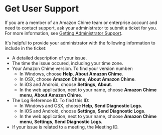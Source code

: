 # Get User Support<a name="chime-getting-support"></a>

If you are a member of an Amazon Chime team or enterprise account and need to contact support, ask your administrator to submit a ticket for you\. For more information, see [Getting Administrator Support](https://docs.aws.amazon.com/chime/latest/ag/chime-getting-admin-support.html)\.

It's helpful to provide your administrator with the following information to include in the ticket:
+  A detailed description of your issue\.
+ The time the issue occured, including your time zone\.
+ Your Amazon Chime version\. To find your version number:
  + In Windows, choose **Help**, **About Amazon Chime**\.
  + In OSX, choose **Amazon Chime**, **About Amazon Chime**\.
  + In iOS and Android, choose **Settings**, **About**\.
  + In the web application, next to your name, choose **Amazon Chime menu**, **About Amazon Chime**\.
+ The Log Reference ID\. To find this ID:
  + In Windows and OSX, choose **Help**, **Send Diagnostic Logs**\.
  + In iOS and Android, choose **Settings**, **Send Diagnostic Logs**\. 
  + In the web application, next to your name, choose **Amazon Chime menu**, **Settings**, **Send Diagnostic Logs**\.
+ If your issue is related to a meeting, the Meeting ID\.